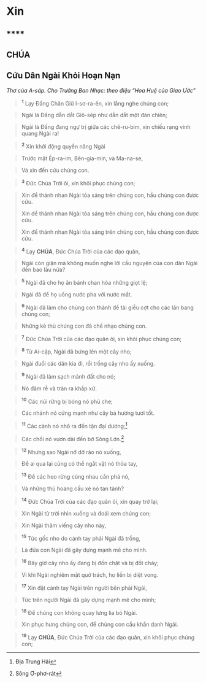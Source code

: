 # Xin

## ****

## CHÚA

## Cứu Dân Ngài Khỏi Hoạn Nạn
*Thơ của A-sáp. Cho Trưởng Ban Nhạc: theo điệu “Hoa Huệ của Giao Ước”*

> <sup><b>1</b></sup> Lạy Đấng Chăn Giữ I-sơ-ra-ên, xin lắng nghe chúng con;
>


> Ngài là Đấng dẫn dắt Giô-sép như dẫn dắt một đàn chiên;
>


> Ngài là Đấng đang ngự trị giữa các chê-ru-bim, xin chiếu rạng vinh quang Ngài ra!
>


> <sup><b>2</b></sup> Xin khởi động quyền năng Ngài
>


> Trước mặt Ép-ra-im, Bên-gia-min, và Ma-na-se,
>


> Và xin đến cứu chúng con.
>


> <sup><b>3</b></sup> Đức Chúa Trời ôi, xin khôi phục chúng con;
>


> Xin để thánh nhan Ngài tỏa sáng trên chúng con, hầu chúng con được cứu.
> 
> Xin để thánh nhan Ngài tỏa sáng trên chúng con, hầu chúng con được cứu.
> 
> Xin để thánh nhan Ngài tỏa sáng trên chúng con, hầu chúng con được cứu.
>


> <sup><b>4</b></sup> Lạy **CHÚA**, Đức Chúa Trời của các đạo quân,
>


> Ngài còn giận mà không muốn nghe lời cầu nguyện của con dân Ngài đến bao lâu nữa?
>


> <sup><b>5</b></sup> Ngài đã cho họ ăn bánh chan hòa những giọt lệ;
>


> Ngài đã để họ uống nước pha với nước mắt.
>


> <sup><b>6</b></sup> Ngài đã làm cho chúng con thành đề tài giễu cợt cho các lân bang chúng con;
>


> Những kẻ thù chúng con đã chế nhạo chúng con.
>


> <sup><b>7</b></sup> Đức Chúa Trời của các đạo quân ôi, xin khôi phục chúng con;
>


> <sup><b>8</b></sup> Từ Ai-cập, Ngài đã bứng lên một cây nho;
>


> Ngài đuổi các dân kia đi, rồi trồng cây nho ấy xuống.
>


> <sup><b>9</b></sup> Ngài đã làm sạch mảnh đất cho nó;
>


> Nó đâm rễ và tràn ra khắp xứ.
>


> <sup><b>10</b></sup> Các núi rừng bị bóng nó phủ che;
>


> Các nhánh nó cứng mạnh như cây bá hương tươi tốt.
>


> <sup><b>11</b></sup> Các cành nó nhô ra đến tận đại dương;[^1-6ea2d0c8-077d-4321-b550-29ae63a30de8]
>


> Các chồi nó vươn dài đến bờ Sông Lớn.[^2-6ea2d0c8-077d-4321-b550-29ae63a30de8]
>


> <sup><b>12</b></sup> Nhưng sao Ngài nỡ dỡ rào nó xuống,
>


> Để ai qua lại cũng có thể ngắt vặt nó thỏa tay,
>


> <sup><b>13</b></sup> Để các heo rừng cùng nhau cắn phá nó,
>


> Và những thú hoang cấu xé nó tan tành?
>


> <sup><b>14</b></sup> Đức Chúa Trời của các đạo quân ôi, xin quay trở lại;
>


> Xin Ngài từ trời nhìn xuống và đoái xem chúng con;
>


> Xin Ngài thăm viếng cây nho này,
>


> <sup><b>15</b></sup> Tức gốc nho do cánh tay phải Ngài đã trồng,
>


> Là đứa con Ngài đã gây dựng mạnh mẽ cho mình.
>


> <sup><b>16</b></sup> Bây giờ cây nho ấy đang bị đốn chặt và bị đốt cháy;
>


> Vì khi Ngài nghiêm mặt quở trách, họ liền bị diệt vong.
>


> <sup><b>17</b></sup> Xin đặt cánh tay Ngài trên người bên phải Ngài,
>


> Tức trên người Ngài đã gây dựng mạnh mẽ cho mình;
>


> <sup><b>18</b></sup> Để chúng con không quay lưng lìa bỏ Ngài.
>


> Xin phục hưng chúng con, để chúng con cầu khẩn danh Ngài.
>


> <sup><b>19</b></sup> Lạy **CHÚA**, Đức Chúa Trời của các đạo quân, xin khôi phục chúng con;
>

[^1-6ea2d0c8-077d-4321-b550-29ae63a30de8]: Địa Trung Hải
[^2-6ea2d0c8-077d-4321-b550-29ae63a30de8]: Sông Ơ-phơ-rát